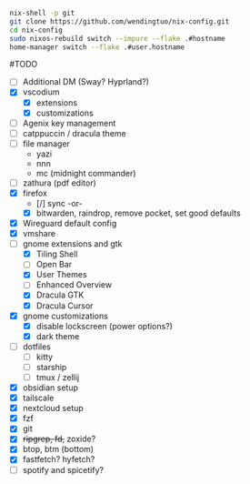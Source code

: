 ```sh
nix-shell -p git
git clone https://github.com/wendingtuo/nix-config.git
cd nix-config
sudo nixos-rebuild switch --impure --flake .#hostname
home-manager switch --flake .#user.hostname
```

#TODO
- [ ] Additional DM (Sway? Hyprland?)
- [x] vscodium
  - [x] extensions
  - [x] customizations
- [ ] Agenix key management
- [ ] catppuccin / dracula theme
- [ ] file manager
  - yazi
  - nnn
  - mc (midnight commander)
- [ ] zathura (pdf editor)
- [x] firefox
  - [/] sync -or-
  - [x] bitwarden, raindrop, remove pocket, set good defaults
- [x] Wireguard default config
- [x] vmshare
- [ ] gnome extensions and gtk
  - [x] Tiling Shell
  - [ ] Open Bar
  - [x] User Themes
  - [ ] Enhanced Overview
  - [x] Dracula GTK
  - [x] Dracula Cursor
- [x] gnome customizations
  - [x] disable lockscreen (power options?)
  - [x] dark theme
- [ ] dotfiles
  - [ ] kitty
  - [ ] starship
  - [ ] tmux / zellij
- [x] obsidian setup
- [x] tailscale
- [x] nextcloud setup
- [x] fzf
- [x] git
- [x] ~~ripgrep, fd,~~ zoxide?
- [x] btop, btm (bottom)
- [x] fastfetch? hyfetch?
- [ ] spotify and spicetify?
